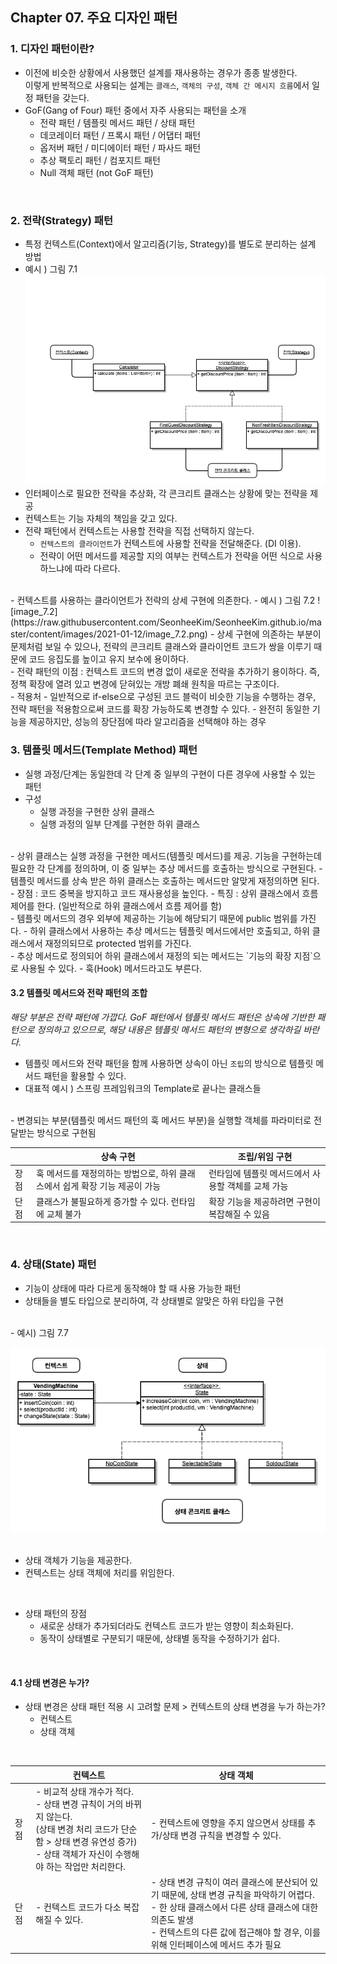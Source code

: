 ## Chapter 07. 주요 디자인 패턴  

### 1. 디자인 패턴이란?  
- 이전에 비슷한 상황에서 사용했던 설계를 재사용하는 경우가 종종 발생한다.  
  이렇게 반복적으로 사용되는 설계는 `클래스`, `객체의 구성`, `객체 간 메시지 흐름`에서 일정 패턴을 갖는다.  
- GoF(Gang of Four) 패턴 중에서 자주 사용되는 패턴을 소개  
    - 전략 패턴 / 템플릿 메서드 패턴 / 상태 패턴  
    - 데코레이터 패턴 / 프록시 패턴 / 어댑터 패턴  
    - 옵저버 패턴 / 미디에이터 패턴 / 파사드 패턴  
    - 추상 팩토리 패턴 / 컴포지트 패턴  
    - Null 객체 패턴 (not GoF 패턴)  
<br>

### 2. 전략(Strategy) 패턴  
- 특정 컨텍스트(Context)에서 알고리즘(기능, Strategy)를 별도로 분리하는 설계 방법  
- 예시 ) 그림 7.1  
![image_7.1](https://raw.githubusercontent.com/SeonheeKim/SeonheeKim.github.io/master/content/images/2021-01-12/image_7.1.png)  
- 인터페이스로 필요한 전략을 추상화, 각 콘크리트 클래스는 상황에 맞는 전략을 제공  
- 컨텍스트는 기능 자체의 책임을 갖고 있다.  
- 전략 패턴에서 컨텍스트는 사용할 전략을 직접 선택하지 않는다.  
    - `컨텍스트의 클라이언트`가 컨텍스트에 사용할 전략을 전달해준다. (DI 이용).  
    - 전략이 어떤 메서드를 제공할 지의 여부는 컨텍스트가 전략을 어떤 식으로 사용하느냐에 따라 다르다.  
<br>
- 컨텍스트를 사용하는 클라이언트가 전략의 상세 구현에 의존한다.  
- 예시 ) 그림 7.2  
![image_7.2](https://raw.githubusercontent.com/SeonheeKim/SeonheeKim.github.io/master/content/images/2021-01-12/image_7.2.png)  
- 상세 구현에 의존하는 부분이 문제처럼 보일 수 있으나, 전략의 콘크리트 클래스와 클라이언트 코드가 쌍을 이루기 때문에 코드 응집도를 높이고 유지 보수에 용이하다.  
<br>
- 전략 패턴의 이점 : 컨텍스트 코드의 변경 없이 새로운 전략을 추가하기 용이하다.  
  즉, 정책 확장에 열려 있고 변경에 닫혀있는 개방 폐쇄 원칙을 따르는 구조이다.   
<br>
- 적용처
    - 일반적으로 if-else으로 구성된 코드 블럭이 비슷한 기능을 수행하는 경우, 전략 패턴을 적용함으로써 코드를 확장 가능하도록 변경할 수 있다.  
    - 완전히 동일한 기능을 제공하지만, 성능의 장단점에 따라 알고리즘을 선택해야 하는 경우  
<br>

### 3. 템플릿 메서드(Template Method) 패턴  
- 실행 과정/단계는 동일한데 각 단계 중 일부의 구현이 다른 경우에 사용할 수 있는 패턴  
- 구성  
    - 실행 과정을 구현한 상위 클래스  
    - 실행 과정의 일부 단계를 구현한 하위 클래스  
<br>
- 상위 클래스는 실행 과정을 구현한 메서드(템플릿 메서드)를 제공.  
  기능을 구현하는데 필요한 각 단계를 정의하며, 이 중 일부는 추상 메서드를 호출하는 방식으로 구현된다.  
- 템플릿 메서드를 상속 받은 하위 클래스는 호출하는 메서드만 알맞게 재정의하면 된다.  
<br>
- 장점 : 코드 중복을 방지하고 코드 재사용성을 높인다.  
- 특징 : 상위 클래스에서 흐름 제어를 한다. (일반적으로 하위 클래스에서 흐름 제어를 함)  
<br>
- 템플릿 메서드의 경우 외부에 제공하는 기능에 해당되기 때문에 public 범위를 가진다.  
- 하위 클래스에서 사용하는 추상 메서드는 템플릿 메서드에서만 호출되고, 하위 클래스에서 재정의되므로 protected 범위를 가진다.  
<br>
- 추상 메서드로 정의되어 하위 클래스에서 재정의 되는 메서드는 `기능의 확장 지점`으로 사용될 수 있다.  
- 훅(Hook) 메서드라고도 부른다.  
<br>

#### 3.2 템플릿 메서드와 전략 패턴의 조합  
*해당 부분은 전략 패턴에 가깝다. GoF 패턴에서 템플릿 메서드 패턴은 상속에 기반한 패턴으로 정의하고 있으므로, 해당 내용은 템플릿 메서드 패턴의 변형으로 생각하길 바란다.*  

- 템플릿 메서드와 전략 패턴을 함께 사용하면 상속이 아닌 `조립`의 방식으로 템플릿 메서드 패턴을 활용할 수 있다.  
- 대표적 예시 ) 스프링 프레임워크의 Template로 끝나는 클래스들  
<br>
- 변경되는 부분(템플릿 메서드 패턴의 훅 메서드 부분)을 실행할 객체를 파라미터로 전달받는 방식으로 구현됨  
<br>


|  | 상속 구현 | 조립/위임 구현 |
| --- | --- | --- |
| 장점 | 훅 메서드를 재정의하는 방법으로, 하위 클래스에서 쉽게 확장 기능 제공이 가능 | 런타임에 템플릿 메서드에서 사용할 객체를 교체 가능 |
| 단점 | 클래스가 불필요하게 증가할 수 있다. 런타임에 교체 불가 | 확장 기능을 제공하려면 구현이 복잡해질 수 있음 |

<br>

### 4. 상태(State) 패턴  
- 기능이 상태에 따라 다르게 동작해야 할 때 사용 가능한 패턴  
- 상태들을 별도 타입으로 분리하여, 각 상태별로 알맞은 하위 타입을 구현  

<br>
- 예시) 그림 7.7  

![image_7.7](https://raw.githubusercontent.com/SeonheeKim/SeonheeKim.github.io/master/content/images/2021-01-12/image_7.7.png)  
<br>
- 상태 객체가 기능을 제공한다.  
- 컨텍스트는 상태 객체에 처리를 위임한다.  
<br>

- 상태 패턴의 장점  
    - 새로운 상태가 추가되더라도 컨텍스트 코드가 받는 영향이 최소화된다.  
    - 동작이 상태별로 구분되기 때문에, 상태별 동작을 수정하기가 쉽다.  
<br>

#### 4.1 상태 변경은 누가?  
- 상태 변경은 상태 패턴 적용 시 고려할 문제 > 컨텍스트의 상태 변경을 누가 하는가?  
    - 컨텍스트  
    - 상태 객체  
<br>

|  | 컨텍스트 | 상태 객체 |
| --- | --- | --- |
| 장점 | - 비교적 상태 개수가 적다. <br> - 상태 변경 규칙이 거의 바뀌지 않는다. <br> (상태 변경 처리 코드가 단순함 > 상태 변경 유연성 증가) <br> - 상태 객체가 자신이 수행해야 하는 작업만 처리한다. | - 컨텍스트에 영향을 주지 않으면서 상태를 추가/상태 변경 규칙을 변경할 수 있다. |
| 단점 | - 컨텍스트 코드가 다소 복잡해질 수 있다. | - 상태 변경 규칙이 여러 클래스에 분산되어 있기 때문에, 상태 변경 규칙을 파악하기 어렵다. <br> - 한 상태 클래스에서 다른 상태 클래스에 대한 의존도 발생 <br> - 컨텍스트의 다른 값에 접근해야 할 경우, 이를 위해 인터페이스에 메서드 추가 필요 |